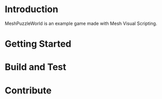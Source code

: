 # Introduction 
MeshPuzzleWorld is an example game made with Mesh Visual Scripting.
# Getting Started

# Build and Test

# Contribute
